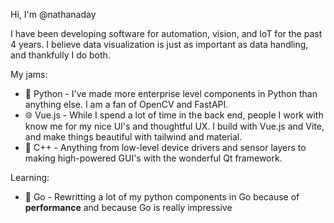 Hi, I'm @nathanaday

I have been developing software for automation, vision, and IoT for the past 4 years. I believe data visualization is just as important as data handling, and thankfully I do both.

My jams:
- 🐍 Python - I've made more enterprise level components in Python than anything else. I am a fan of OpenCV and FastAPI.
- 🌐 Vue.js - While I spend a lot of time in the back end, people I work with know me for my nice UI's and thoughtful UX. I build with Vue.js and Vite, and make things beautiful with tailwind and material.
- 🔧 C++ - Anything from low-level device drivers and sensor layers to making high-powered GUI's with the wonderful Qt framework.

Learning:
- 🐹 Go - Rewritting a lot of my python components in Go because of **performance** and because Go is really impressive


